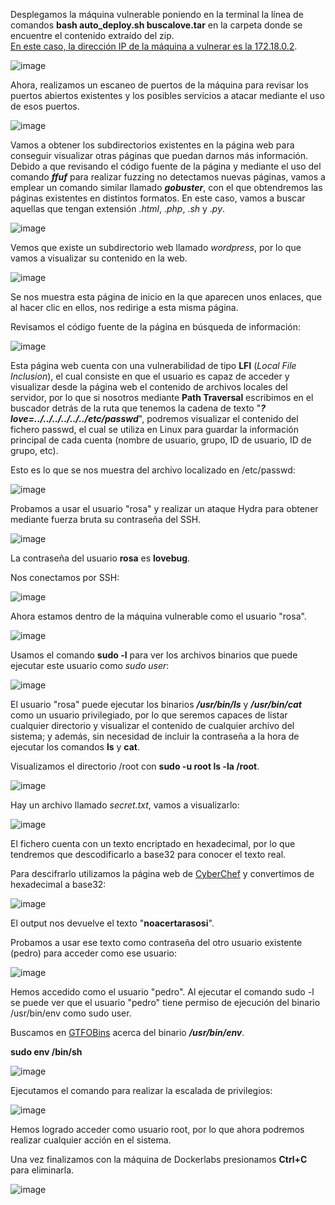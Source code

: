 Desplegamos la máquina vulnerable poniendo en la terminal la línea de comandos **bash auto_deploy.sh buscalove.tar** en la carpeta donde se encuentre el contenido extraído del zip.<br>
<ins>En este caso, la dirección IP de la máquina a vulnerar es la 172.18.0.2</ins>.

  ![image](https://github.com/PedroMontoya11/Laboratorios-CTF/assets/145665312/ffca8ce4-ea0f-45b8-b854-dc12470a3e98)

Ahora, realizamos un escaneo de puertos de la máquina para revisar los puertos abiertos existentes y los posibles servicios a atacar mediante el uso de esos puertos.

  ![image](https://github.com/PedroMontoya11/Laboratorios-CTF/assets/145665312/c4a2e60f-03ee-41b4-9a91-576f72c5b1e2)

Vamos a obtener los subdirectorios existentes en la página web para conseguir visualizar otras páginas que puedan darnos más información.
Debido a que revisando el código fuente de la página y mediante el uso del comando ***ffuf*** para realizar fuzzing no detectamos nuevas páginas, vamos a emplear un comando similar llamado ***gobuster***, con el que obtendremos las páginas existentes en distintos formatos. En este caso, vamos a buscar aquellas que tengan extensión .*html*, .*php*, .*sh* y .*py*.

  ![image](https://github.com/PedroMontoya11/Laboratorios-CTF/assets/145665312/6388652f-8dab-4093-94d9-e51714cf4a0e)

Vemos que existe un subdirectorio web llamado *wordpress*, por lo que vamos a visualizar su contenido en la web.

  ![image](https://github.com/PedroMontoya11/Laboratorios-CTF/assets/145665312/b08fbfea-95d2-4ca0-826d-f7e199e47bad)

Se nos muestra esta página de inicio en la que aparecen unos enlaces, que al hacer clic en ellos, nos redirige a esta misma página.

Revisamos el código fuente de la página en búsqueda de información:

  ![image](https://github.com/PedroMontoya11/Laboratorios-CTF/assets/145665312/df411765-5e7c-4567-8ea8-1f2e89b66a24)

Esta página web cuenta con una vulnerabilidad de tipo **LFI** (*Local File Inclusion*), el cual consiste en que el usuario es capaz de acceder y visualizar desde la página web el contenido de archivos locales del servidor, por lo que si nosotros mediante **Path Traversal** escribimos en el buscador detrás de la ruta que tenemos la cadena de texto "***?love=../../../../../../etc/passwd***", podremos visualizar el contenido del fichero passwd, el cual se utiliza en Linux para guardar la información principal de cada cuenta (nombre de usuario, grupo, ID de usuario, ID de grupo, etc).

Esto es lo que se nos muestra del archivo localizado en /etc/passwd:

  ![image](https://github.com/PedroMontoya11/Laboratorios-CTF/assets/145665312/86a22fe5-fb65-45a3-a94c-71ebaf2a0bef)

Probamos a usar el usuario "rosa" y realizar un ataque Hydra para obtener mediante fuerza bruta su contraseña del SSH.

  ![image](https://github.com/PedroMontoya11/Laboratorios-CTF/assets/145665312/6749e1f3-e7a8-4944-a054-67325eb1fa9f)

La contraseña del usuario **rosa** es **lovebug**.

Nos conectamos por SSH:

  ![image](https://github.com/PedroMontoya11/Laboratorios-CTF/assets/145665312/e6d720ff-96d1-4993-a808-f0d340ae8969)

Ahora estamos dentro de la máquina vulnerable como el usuario "rosa".

  ![image](https://github.com/PedroMontoya11/Laboratorios-CTF/assets/145665312/6f2fade3-87a8-4bef-897c-aed80b5003f5)

Usamos el comando **sudo -l** para ver los archivos binarios que puede ejecutar este usuario como *sudo user*:

  ![image](https://github.com/PedroMontoya11/Laboratorios-CTF/assets/145665312/0bf3f5f1-5983-4ece-a5f1-dca4b77f1cc9)

El usuario "rosa" puede ejecutar los binarios ***/usr/bin/ls*** y ***/usr/bin/cat*** como un usuario privilegiado, por lo que seremos capaces de listar cualquier directorio y visualizar el contenido de cualquier archivo del sistema; y además, sin necesidad de incluir la contraseña a la hora de ejecutar los comandos **ls** y **cat**.

Visualizamos el directorio /root con **sudo -u root ls -la /root**.

  ![image](https://github.com/PedroMontoya11/Laboratorios-CTF/assets/145665312/024bcb6f-1b9a-4a5d-9015-6222d34e460f)

Hay un archivo llamado *secret.txt*, vamos a visualizarlo:

  ![image](https://github.com/PedroMontoya11/Laboratorios-CTF/assets/145665312/74142e16-3322-4f26-94ab-a2d8052f57b1)

El fichero cuenta con un texto encriptado en hexadecimal, por lo que tendremos que descodificarlo a base32 para conocer el texto real.

Para descifrarlo utilizamos la página web de [CyberChef](https://gchq.github.io/CyberChef/) y convertimos de hexadecimal a base32:

  ![image](https://github.com/PedroMontoya11/Laboratorios-CTF/assets/145665312/5d5e8ad8-3d7d-4526-b7f9-cd8f7b5748b8)

El output nos devuelve el texto "**noacertarasosi**".

Probamos a usar ese texto como contraseña del otro usuario existente (pedro) para acceder como ese usuario:

  ![image](https://github.com/PedroMontoya11/Laboratorios-CTF/assets/145665312/ace8279c-a813-4f9d-b593-0f493092c7cf)

Hemos accedido como el usuario "pedro". Al ejecutar el comando sudo -l se puede ver que el usuario "pedro" tiene permiso de ejecución del binario /usr/bin/env como sudo user.

Buscamos en [GTFOBins](https://gtfobins.github.io/) acerca del binario ***/usr/bin/env***.

**sudo env /bin/sh**

  ![image](https://github.com/PedroMontoya11/Laboratorios-CTF/assets/145665312/293d27dc-86d3-471a-9906-70346eaecd3b)

Ejecutamos el comando para realizar la escalada de privilegios:

  ![image](https://github.com/PedroMontoya11/Laboratorios-CTF/assets/145665312/dd753872-ebe8-4adf-a7cd-f4bebbe90783)

Hemos logrado acceder como usuario root, por lo que ahora podremos realizar cualquier acción en el sistema.

Una vez finalizamos con la máquina de Dockerlabs presionamos **Ctrl+C** para eliminarla.

  ![image](https://github.com/PedroMontoya11/Laboratorios-CTF/assets/145665312/9df4d677-97ef-4635-9aa4-da4b9cc37a1b)
